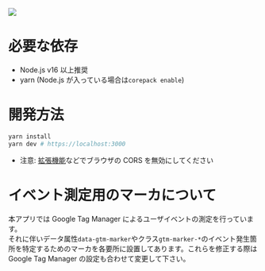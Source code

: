 ![](https://camo.githubusercontent.com/2f150fdb9a34699191ce7d2dd4c38d6dcbe7280c9ba7b559ecbad1a3135e6dda/68747470733a2f2f7777772e7477696e74652e6e65742f6f67702e6a7067)

# 必要な依存

- Node.js v16 以上推奨
- yarn (Node.js が入っている場合は`corepack enable`)

# 開発方法

```sh
yarn install
yarn dev # https://localhost:3000
```

- 注意: [拡張機能](https://chrome.google.com/webstore/detail/allow-cors-access-control/lhobafahddgcelffkeicbaginigeejlf)などでブラウザの CORS を無効にしてください

# イベント測定用のマーカについて

本アプリでは Google Tag Manager によるユーザイベントの測定を行っています。  
それに伴いデータ属性`data-gtm-marker`やクラス`gtm-marker-*`のイベント発生箇所を特定するためのマーカを各要所に設置してあります。これらを修正する際は Google Tag Manager の設定も合わせて変更して下さい。
